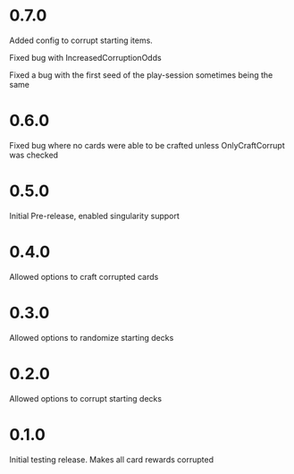 # 0.7.0

Added config to corrupt starting items.

Fixed bug with IncreasedCorruptionOdds

Fixed a bug with the first seed of the play-session sometimes being the same

# 0.6.0

Fixed bug where no cards were able to be crafted unless OnlyCraftCorrupt was checked

# 0.5.0

Initial Pre-release, enabled singularity support

# 0.4.0

Allowed options to craft corrupted cards

# 0.3.0

Allowed options to randomize starting decks

# 0.2.0

Allowed options to corrupt starting decks

# 0.1.0

Initial testing release. Makes all card rewards corrupted